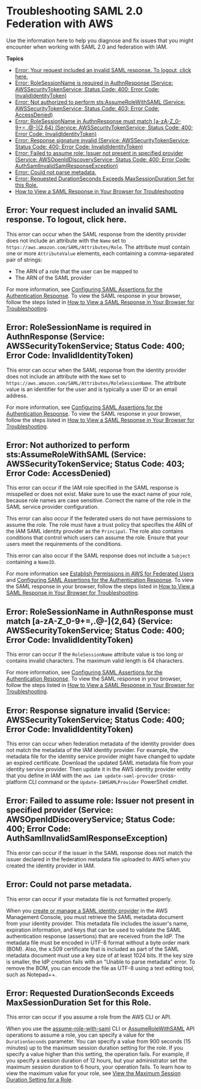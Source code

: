 # Troubleshooting SAML 2\.0 Federation with AWS<a name="troubleshoot_saml"></a>

Use the information here to help you diagnose and fix issues that you might encounter when working with SAML 2\.0 and federation with IAM\.

**Topics**
+ [Error: Your request included an invalid SAML response\. To logout, click here\.](#troubleshoot_saml_invalid-response)
+ [Error: RoleSessionName is required in AuthnResponse \(Service: AWSSecurityTokenService; Status Code: 400; Error Code: InvalidIdentityToken\)](#troubleshoot_saml_missing-rolesessionname)
+ [Error: Not authorized to perform sts:AssumeRoleWithSAML \(Service: AWSSecurityTokenService; Status Code: 403; Error Code: AccessDenied\)](#troubleshoot_saml_missing-role)
+ [Error: RoleSessionName in AuthnResponse must match \[a\-zA\-Z\_0\-9\+=,\.@\-\]\{2,64\} \(Service: AWSSecurityTokenService; Status Code: 400; Error Code: InvalidIdentityToken\)](#troubleshoot_saml_invalid-rolesessionname)
+ [Error: Response signature invalid \(Service: AWSSecurityTokenService; Status Code: 400; Error Code: InvalidIdentityToken\)](#troubleshoot_saml_invalid-metadata)
+ [Error: Failed to assume role: Issuer not present in specified provider \(Service: AWSOpenIdDiscoveryService; Status Code: 400; Error Code: AuthSamlInvalidSamlResponseException\)](#troubleshoot_saml_issuer-mismatch)
+ [Error: Could not parse metadata\.](#troubleshoot_saml_issuer-metadata)
+ [Error: Requested DurationSeconds Exceeds MaxSessionDuration Set for this Role\.](#troubleshoot_saml_duration-exceeds)
+ [How to View a SAML Response in Your Browser for Troubleshooting](troubleshoot_saml_view-saml-response.md)

## Error: Your request included an invalid SAML response\. To logout, click here\.<a name="troubleshoot_saml_invalid-response"></a>

This error can occur when the SAML response from the identity provider does not include an attribute with the `Name` set to `https://aws.amazon.com/SAML/Attributes/Role`\. The attribute must contain one or more `AttributeValue` elements, each containing a comma\-separated pair of strings:
+ The ARN of a role that the user can be mapped to
+ The ARN of the SAML provider

For more information, see [Configuring SAML Assertions for the Authentication Response](id_roles_providers_create_saml_assertions.md)\. To view the SAML response in your browser, follow the steps listed in [How to View a SAML Response in Your Browser for Troubleshooting](troubleshoot_saml_view-saml-response.md)\.

## Error: RoleSessionName is required in AuthnResponse \(Service: AWSSecurityTokenService; Status Code: 400; Error Code: InvalidIdentityToken\)<a name="troubleshoot_saml_missing-rolesessionname"></a>

This error can occur when the SAML response from the identity provider does not include an attribute with the `Name` set to `https://aws.amazon.com/SAML/Attributes/RoleSessionName`\. The attribute value is an identifier for the user and is typically a user ID or an email address\.

For more information, see [Configuring SAML Assertions for the Authentication Response](id_roles_providers_create_saml_assertions.md)\. To view the SAML response in your browser, follow the steps listed in [How to View a SAML Response in Your Browser for Troubleshooting](troubleshoot_saml_view-saml-response.md)\.

## Error: Not authorized to perform sts:AssumeRoleWithSAML \(Service: AWSSecurityTokenService; Status Code: 403; Error Code: AccessDenied\)<a name="troubleshoot_saml_missing-role"></a>

This error can occur if the IAM role specified in the SAML response is misspelled or does not exist\. Make sure to use the exact name of your role, because role names are case sensitive\. Correct the name of the role in the SAML service provider configuration\.

This error can also occur if the federated users do not have permissions to assume the role\. The role must have a trust policy that specifies the ARN of the IAM SAML identity provider as the `Principal`\. The role also contains conditions that control which users can assume the role\. Ensure that your users meet the requirements of the conditions\.

This error can also occur if the SAML response does not include a `Subject` containing a `NameID`\.

For more information see [Establish Permissions in AWS for Federated Users](https://docs.aws.amazon.com/STS/latest/UsingSTS/STSMgmtConsole-SAML.html#configuring-role) and [Configuring SAML Assertions for the Authentication Response](id_roles_providers_create_saml_assertions.md)\. To view the SAML response in your browser, follow the steps listed in [How to View a SAML Response in Your Browser for Troubleshooting](troubleshoot_saml_view-saml-response.md)\.

## Error: RoleSessionName in AuthnResponse must match \[a\-zA\-Z\_0\-9\+=,\.@\-\]\{2,64\} \(Service: AWSSecurityTokenService; Status Code: 400; Error Code: InvalidIdentityToken\)<a name="troubleshoot_saml_invalid-rolesessionname"></a>

This error can occur if the `RoleSessionName` attribute value is too long or contains invalid characters\. The maximum valid length is 64 characters\.

For more information, see [Configuring SAML Assertions for the Authentication Response](id_roles_providers_create_saml_assertions.md)\. To view the SAML response in your browser, follow the steps listed in [How to View a SAML Response in Your Browser for Troubleshooting](troubleshoot_saml_view-saml-response.md)\.

## Error: Response signature invalid \(Service: AWSSecurityTokenService; Status Code: 400; Error Code: InvalidIdentityToken\)<a name="troubleshoot_saml_invalid-metadata"></a>

This error can occur when federation metadata of the identity provider does not match the metadata of the IAM identity provider\. For example, the metadata file for the identity service provider might have changed to update an expired certificate\. Download the updated SAML metadata file from your identity service provider\. Then update it in the AWS identity provider entity that you define in IAM with the `aws iam update-saml-provider` cross\-platform CLI command or the `Update-IAMSAMLProvider` PowerShell cmdlet\.

## Error: Failed to assume role: Issuer not present in specified provider \(Service: AWSOpenIdDiscoveryService; Status Code: 400; Error Code: AuthSamlInvalidSamlResponseException\)<a name="troubleshoot_saml_issuer-mismatch"></a>

This error can occur if the issuer in the SAML response does not match the issuer declared in the federation metadata file uploaded to AWS when you created the identity provider in IAM\.

## Error: Could not parse metadata\.<a name="troubleshoot_saml_issuer-metadata"></a>

This error can occur if your metadata file is not formatted properly\. 

When you [create or manage a SAML identity provider](id_roles_providers_create_saml.md#idp-manage-identityprovider-console) in the AWS Management Console, you must retrieve the SAML metadata document from your identity provider\. This metadata file includes the issuer's name, expiration information, and keys that can be used to validate the SAML authentication response \(assertions\) that are received from the IdP\. The metadata file must be encoded in UTF\-8 format without a byte order mark \(BOM\)\. Also, the x\.509 certificate that is included as part of the SAML metadata document must use a key size of at least 1024 bits\. If the key size is smaller, the IdP creation fails with an "Unable to parse metadata" error\. To remove the BOM, you can encode the file as UTF\-8 using a text editing tool, such as Notepad\+\+\.

## Error: Requested DurationSeconds Exceeds MaxSessionDuration Set for this Role\.<a name="troubleshoot_saml_duration-exceeds"></a>

This error can occur if you assume a role from the AWS CLI or API\. 

When you use the [assume\-role\-with\-saml](https://docs.aws.amazon.com/cli/latest/reference/sts/assume-role-with-saml.html) CLI or [AssumeRoleWithSAML](https://docs.aws.amazon.com/STS/latest/APIReference/API_AssumeRoleWithSAML.html) API operations to assume a role, you can specify a value for the `DurationSeconds` parameter\. You can specify a value from 900 seconds \(15 minutes\) up to the maximum session duration setting for the role\. If you specify a value higher than this setting, the operation fails\. For example, if you specify a session duration of 12 hours, but your administrator set the maximum session duration to 6 hours, your operation fails\. To learn how to view the maximum value for your role, see [View the Maximum Session Duration Setting for a Role](id_roles_use.md#id_roles_use_view-role-max-session)\. 